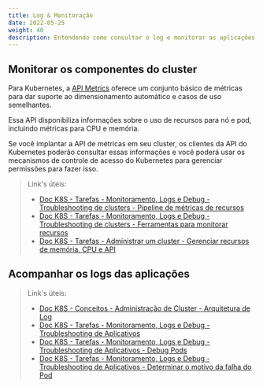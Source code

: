 ```yaml
---
title: Log & Monitoração
date: 2022-05-25
weight: 40
description: Entendendo como consultar o log e monitorar as aplicações nos cluster Kubernetes.
---
```


## Monitorar os componentes do cluster

Para Kubernetes, a [API Metrics](https://kubernetes.io/docs/tasks/debug/debug-cluster/resource-metrics-pipeline/#metrics-api) oferece um conjunto básico de métricas para dar suporte ao dimensionamento automático e casos de uso semelhantes.

Essa API disponibiliza informações sobre o uso de recursos para nó e pod, incluindo métricas para CPU e memória.

Se você implantar a API de métricas em seu cluster, os clientes da API do Kubernetes poderão consultar essas informações e você poderá usar os mecanismos de controle de acesso do Kubernetes para gerenciar permissões para fazer isso.

> Link's úteis:
>
> - [Doc K8S - Tarefas - Monitoramento, Logs e Debug - Troubleshooting de clusters - Pipeline de métricas de recursos](https://kubernetes.io/docs/tasks/debug/debug-cluster/resource-metrics-pipeline/)
> - [Doc K8S - Tarefas - Monitoramento, Logs e Debug - Troubleshooting de clusters - Ferramentas para monitorar recursos](https://kubernetes.io/docs/tasks/debug/debug-cluster/resource-usage-monitoring/)
> - [Doc K8S - Tarefas - Administrar um cluster - Gerenciar recursos de memória, CPU e API](https://kubernetes.io/docs/tasks/administer-cluster/manage-resources/)

## Acompanhar os logs das aplicações

> Link's úteis:
>
> - [Doc K8S - Conceitos - Administração de Cluster - Arquitetura de Log](https://kubernetes.io/pt-br/docs/concepts/cluster-administration/logging/#log-b%C3%A1sico-no-kubernentes)
> - [Doc K8S - Tarefas - Monitoramento, Logs e Debug - Troubleshooting de Aplicativos](https://kubernetes.io/docs/tasks/debug/debug-application/)
> - [Doc K8S - Tarefas - Monitoramento, Logs e Debug - Troubleshooting de Aplicativos - Debug Pods](https://kubernetes.io/docs/tasks/debug/debug-application/debug-pods/)
> - [Doc K8S - Tarefas - Monitoramento, Logs e Debug - Troubleshooting de Aplicativos - Determinar o motivo da falha do Pod](https://kubernetes.io/docs/tasks/debug/debug-application/determine-reason-pod-failure/)
